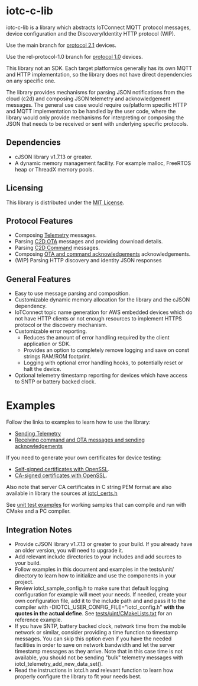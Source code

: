 # iotc-c-lib

iotc-c-lib is a library which abstracts IoTConnect MQTT protocol messages,
device configuration and the Discovery/Identity HTTP protocol (WIP).

Use the main branch for [protocol 2.1](https://docs.iotconnect.io/iotconnect/sdk/message-protocol/device-message-2-1/) devices.

Use the rel-protocol-1.0 branch for [protocol 1.0](https://docs.iotconnect.io/iotconnect/sdk/message-protocol/device-message-1-0/) devices.

This library not an SDK. Each target platform/os generally has its own MQTT and HTTP 
implementation, so the library does not have direct dependencies on any specific one. 

The library provides mechanisms for parsing JSON notifications from the cloud (c2d) and composing JSON
telemetry and acknowledgement messages. The general use case would require os/platform specific HTTP 
and MQTT implementation to be handled by the user code, where the library would only provide mechanisms
for interpreting or composing the JSON that needs to be received or sent with underlying specific 
protocols.

## Dependencies

* cJSON library v1.7.13 or greater.
* A dynamic memory management facility. For example malloc, FreeRTOS heap or ThreadX memory pools. 

## Licensing

This library is distributed under the [MIT License](LICENSE.md).

## Protocol Features

* Composing [Telemetry](https://docs.iotconnect.io/iotconnect/sdk/message-protocol/device-message-2-1/d2c-messages/#Device) messages.
* Parsing [C2D OTA](https://docs.iotconnect.io/iotconnect/sdk/message-protocol/device-message-2-1/c2d-messages/#OTA) messages and providing download details.
* Parsing [C2D Command](https://docs.iotconnect.io/iotconnect/sdk/message-protocol/device-message-2-1/c2d-messages/#Device) messages.
* Composing [OTA and command acknowledgements](https://docs.iotconnect.io/iotconnect/sdk/message-protocol/device-message-2-1/d2c-messages) acknowledgements.
* (WIP) Parsing HTTP discovery and identity JSON responses

## General Features
* Easy to use message parsing and composition.
* Customizable dynamic memory allocation for the library and the cJSON dependency.
* IoTConnect topic name generation for AWS embedded devices which do not have HTTP clients or not enough resources 
 to implement HTTPS protocol or the discovery mechanism.
* Customizable error reporting.
    * Reduces the amount of error handling required by the client application or SDK.
    * Provides an option to completely remove logging and save on const strings RAM/ROM footprint.
    * Logging with optional error handling hooks, to potentially reset or halt the device.
* Optional telemetry timestamp reporting for devices which have access to SNTP or battery backed clock.  

# Examples

Follow the links to examples to learn how to use the library:
* [Sending Telemetry](docs/examples/01-telemetry.md)
* [Receiving command and OTA messages and sending acknowledgements](docs/examples/02-c2d.md)

If you need to generate your own certificates for device testing:
* [Self-signed certificates with OpenSSL](tools/cert-generation-self-signed).
* [CA-signed certificates with OpenSSL](tools/cert-generation-ca). 

Also note that server CA certificates in C string PEM format are also available in library the sources at [iotcl_certs.h](core/include/iotcl_certs.h)  

See [unit test examples](tests/unit) for working samples that can compile and run with CMake and a PC compiler.

## Integration Notes

* Provide cJSON library v1.7.13 or greater to your build. If you already have an older version, you will need to upgrade it. 
* Add relevant include directories to your includes and add sources to your build.
* Follow examples in this document and examples in the tests/unit/ directory to learn how to initialize and use the components in your project.
* Review iotcl_sample_config.h to make sure that default logging configuration for example will meet your needs.
 If needed, create your own configuration file, add it to the include path and and pass it to the compiler 
 with -DIOTCL_USER_CONFIG_FILE="iotcl_config.h" **with the quotes in the actual define**. 
 See [tests/uint/CMakeLists.txt](tests/uint/CMakeLists.txt) for an reference example.
* If you have SNTP, battery backed clock, network time from the mobile network or similar, consider providing a time function 
to timestamp messages. You can skip this option even if you have the needed facilities in order to save on network bandwidth and
let the server timestamp messages as they arrive. Note that in this case time is not available, 
you should not be sending "bulk" telemetry messages with iotcl_telemetry_add_new_data_set().
* Read the instructions in iotcl.h and relevant function to learn how properly configure the library to fit your needs best. 
 
